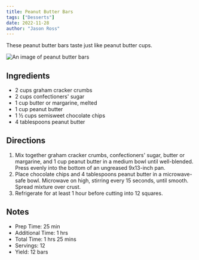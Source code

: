 ```yaml
---
title: Peanut Butter Bars
tags: ["Desserts"]
date: 2022-11-28
author: "Jason Ross"
---
```


These peanut butter bars taste just like peanut butter cups.

![An image of peanut butter bars](/peanut-butter-bars.webp)

## Ingredients

- 2 cups graham cracker crumbs
- 2 cups confectioners' sugar
- 1 cup butter or margarine, melted
- 1 cup peanut butter
- 1 ½ cups semisweet chocolate chips
- 4 tablespoons peanut butter

## Directions

1. Mix together graham cracker crumbs, confectioners' sugar, butter or margarine, and 1 cup peanut butter in a medium bowl until well-blended. Press evenly into the bottom of an ungreased 9x13-inch pan.
2. Place chocolate chips and 4 tablespoons peanut butter in a microwave-safe bowl. Microwave on high, stirring every 15 seconds, until smooth. Spread mixture over crust.
3. Refrigerate for at least 1 hour before cutting into 12 squares.

## Notes

- Prep Time: 25 min
- Additional Time: 1 hrs
- Total Time: 1 hrs 25 mins
- Servings: 12
- Yield: 12 bars
